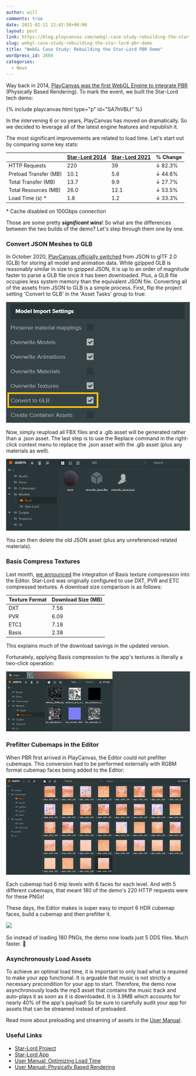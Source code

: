 ```yaml
---
author: will
comments: true
date: 2021-02-11 12:42:50+00:00
layout: post
link: https://blog.playcanvas.com/webgl-case-study-rebuilding-the-star-lord-pbr-demo/
slug: webgl-case-study-rebuilding-the-star-lord-pbr-demo
title: "WebGL Case Study: Rebuilding the Star-Lord PBR Demo"
wordpress_id: 2684
categories:
  - News
---
```


Way back in 2014, [PlayCanvas was the first WebGL Engine to integrate PBR](https://blog.playcanvas.com/physically-based-rendering-comes-to-webgl/) (Physically Based Rendering). To mark the event, we built the Star-Lord tech demo:

{% include playcanvas.html type="p" id="SA7hVBLt" %}

In the intervening 6 or so years, PlayCanvas has moved on dramatically. So we decided to leverage all of the latest engine features and republish it.

The most significant improvements are related to load time. Let's start out by comparing some key stats:

|                       | [Star-Lord 2014](https://playcanv.as/b/dCdIuibG/) | [Star-Lord 2021](https://playcanv.as/p/SA7hVBLt/) | % Change |
| --------------------- | ------------------------------------------------- | ------------------------------------------------- | -------- |
| HTTP Requests         | 220                                               | 39                                                | ↓ 82.3%  |
| Preload Transfer (MB) | 10.1                                              | 5.6                                               | ↓ 44.6%  |
| Total Transfer (MB)   | 13.7                                              | 9.9                                               | ↓ 27.7%  |
| Total Resources (MB)  | 26.0                                              | 12.1                                              | ↓ 53.5%  |
| Load Time (s) \*      | 1.8                                               | 1.2                                               | ↓ 33.3%  |

\* Cache disabled on 100Gbps connection

Those are some pretty **_significant wins_**! So what are the differences between the two builds of the demo? Let's step through them one by one.

### Convert JSON Meshes to GLB

In October 2020, [PlayCanvas officially switched](https://blog.playcanvas.com/faster-load-times-with-gltfs-glb-format/) from JSON to glTF 2.0 (GLB) for storing all model and animation data. While gzipped GLB is reasonably similar in size to gzipped JSON, it is up to an order of magnitude faster to parse a GLB file once it has been downloaded. Plus, a GLB file occupies less system memory than the equivalent JSON file. Converting all of the assets from JSON to GLB is a simple process. First, flip the project setting 'Convert to GLB' in the 'Asset Tasks' group to true:

![](/assets/media/converttoglb.png)

Now, simply reupload all FBX files and a .glb asset will be generated rather than a .json asset. The last step is to use the Replace command in the right-click context menu to replace the .json asset with the .glb asset (plus any materials as well).

![](/assets/media/jsontoglb.gif)

You can then delete the old JSON asset (plus any unreferenced related materials).

### Basis Compress Textures

Last month, [we announced](https://blog.playcanvas.com/basis-texture-compression-arrives-in-playcanvas/) the integration of Basis texture compression into the Editor. Star-Lord was originally configured to use DXT, PVR and ETC compressed textures. A download size comparison is as follows:

| Texture Format | Download Size (MB) |
| -------------- | ------------------ |
| DXT            | 7.56               |
| PVR            | 6.09               |
| ETC1           | 7.18               |
| Basis          | 2.38               |

This explains much of the download savings in the updated version.

Fortunately, applying Basis compression to the app's textures is literally a two-click operation:

![](/assets/media/compress.gif)

### Prefilter Cubemaps in the Editor

When PBR first arrived in PlayCanvas, the Editor could not prefilter cubemaps. This conversion had to be performed externally with RGBM format cubemap faces being added to the Editor:

![](/assets/media/oldcube-1024x537.png)

Each cubemap had 6 mip levels with 6 faces for each level. And with 5 different cubemaps, that meant 180 of the demo's 220 HTTP requests were for these PNGs!

These days, the Editor makes is super easy to import 6 HDR cubemap faces, build a cubemap and then prefilter it.

![](/assets/media/prefilter.gif)

So instead of loading 180 PNGs, the demo now loads just 5 DDS files. Much faster. 🚀

### Asynchronously Load Assets

To achieve an optimal load time, it is important to only load what is required to make your app functional. It is arguable that music is not strictly a necessary precondition for your app to start. Therefore, the demo now asynchronously loads the mp3 asset that contains the music track and auto-plays it as soon as it is downloaded. It is 3.9MB which accounts for nearly 40% of the app's payload! So be sure to carefully audit your app for assets that can be streamed instead of preloaded.

Read more about preloading and streaming of assets in the [User Manual](https://developer.playcanvas.com/en/user-manual/assets/preloading-and-streaming/).

### Useful Links

- [Star-Lord Project](https://playcanvas.com/project/333626/overview/starlord)
- [Star-Lord App](https://playcanv.as/p/SA7hVBLt/)
- [User Manual: Optimizing Load Time](https://developer.playcanvas.com/en/user-manual/optimization/load-time/)
- [User Manual: Physically Based Rendering](https://developer.playcanvas.com/en/user-manual/graphics/physical-rendering/)
